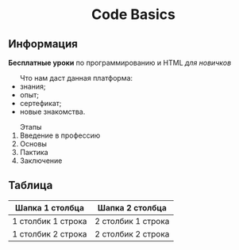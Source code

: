<!DOCTYPE html>
<html lang="ru">
<head>
  <meta charset="UTF-8">
  <title>Базовая разметка HTML</title>
</head>
<body>
  <center><h1>Code Basics </h1></center>
  <h2>Информация</h2>
  <p><strong>Бесплатные уроки</strong> по программированию и HTML <class="hexlet" title="чайников "><i>для новичков</i></p>
  <ul> Что нам даст данная платформа:
    <li>знания;</li>
    <li>опыт;</li>
    <li>сертефикат;</li>
    <li>новые знакомства.</li>
  </ul>
  <ol> Этапы
    <li>Введение в профессию</li>
    <li>Основы</li>
    <li>Пактика</li>
    <li>Заключение</li>
  </ol>
  <h2>Таблица</h2>
  <table>
    <thead>
      <tr>
        <th>Шапка 1 столбца</th>
        <th>Шапка 2 столбца</th>
      </tr>
    </thead>
    <tbody>
      <tr>
        <td>1 столбик 1 строка</td>
        <td>2 столбик 1 строка</td>
      </tr>
      <tr>
        <td>1 столбик 2 строка</td>
        <td>2 столбик 2 строка</td>
      </tr>
    </tbody>
  </table>
</body>
</html>

